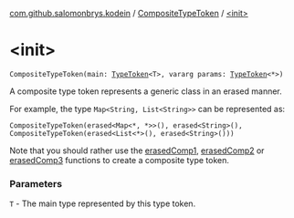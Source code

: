 [com.github.salomonbrys.kodein](../index.md) / [CompositeTypeToken](index.md) / [&lt;init&gt;](.)

# &lt;init&gt;

`CompositeTypeToken(main: `[`TypeToken`](../-type-token/index.md)`<T>, vararg params: `[`TypeToken`](../-type-token/index.md)`<*>)`

A composite type token represents a generic class in an erased manner.

For example, the type `Map<String, List<String>>` can be represented as:

```
CompositeTypeToken(erased<Map<*, *>>(), erased<String>(), CompositeTypeToken(erased<List<*>(), erased<String>()))
```

Note that you should rather use the [erasedComp1](../erased-comp1.md), [erasedComp2](../erased-comp2.md) or [erasedComp3](../erased-comp3.md) functions to create a composite type token.

### Parameters

`T` - The main type represented by this type token.
